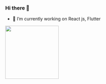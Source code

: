 ### Hi there 👋

<!--
**mohit-codes/mohit-codes** is a ✨ _special_ ✨ repository because its `README.md` (this file) appears on your GitHub profile.
-->
- 🔭 I’m currently working on React js, Flutter

<!--
- 🌱 I’m currently learning ...
- 👯 I’m looking to collaborate on ...
- 🤔 I’m looking for help with ...
- 💬 Ask me about ...
- 📫 How to reach me: ...
- 😄 Pronouns: ...
- ⚡ Fun fact: ...
-->
<div>
  <img height="170" align="left" src="https://github-readme-stats.vercel.app/api?username=mohit-codes&count_private=true&include_all_commits=true" />
</div>

